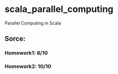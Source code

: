 # scala_parallel_computing
Parallel Computing in Scala

## Sorce:
### Homework1:  8/10
### Homework2: 10/10
